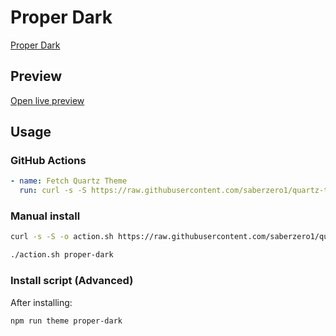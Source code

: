 # Proper Dark

[Proper Dark](https://lukasbach.com)

## Preview

[Open live preview](https://quartz-themes.github.io/proper-dark/)

## Usage

### GitHub Actions

```yaml
- name: Fetch Quartz Theme
  run: curl -s -S https://raw.githubusercontent.com/saberzero1/quartz-themes/master/action.sh | bash -s -- proper-dark
```

### Manual install

```bash
curl -s -S -o action.sh https://raw.githubusercontent.com/saberzero1/quartz-themes/master/action.sh

./action.sh proper-dark
```

### Install script (Advanced)

After installing:

```bash
npm run theme proper-dark
```
